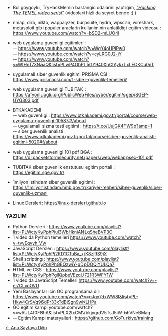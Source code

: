 - Bol goygoylu, TryHackMe'nin baslangic odalarini yaptigim, [*"Hacking The TEMEL video serisi"*](https://www.twitch.tv/collections/sHv1c2HZEhaHFQ) (videolari hizli da seyret bence ;) )
- nmap, dirb, nikto, wappalyzer, burpsuite, hydra, wpscan, wireshark, metasploit gibi populer araclarin kullaniminin anlatildigi egitim videosu : https://www.youtube.com/watch?v=bSD2-mLUO4I
- web uygulama guvenligi egitimleri :             
--   https://www.youtube.com/watch?v=WqY4oUPiPw0              
--   https://www.youtube.com/watch?v=cyLRG0J2-jY                
--   https://www.youtube.com/watch?v=WtHnT73NaaQ&list=PLwP4ObPL5GY940XhCtAykxLxLEOKCu0nT          
                                 
                    
- uygulamali siber guvenlik egitimi PRISMA CSI : https://www.prismacsi.com/1-siber-guvenlik-temelleri/
- web uygulama guvenligi TUBITAK : https://afyonluoglu.org/PublicWebFiles/cyber/egitim/sgep/SGEP-UYG303.pdf
- BTKAKADEMI                     
-- web guvenligi : https://www.btkakademi.gov.tr/portal/course/web-uygulama-guvenligi-10587#!/about                 
-- uygulamali sizma testi egitimi : https://t.co/UujGK4FW9p?amp=1   
-- siber guvenlik analisti : https://www.btkakademi.gov.tr/portal/course/siber-guvenlik-analisti-egitimi-5020#!/about
              
- web uygulama guvenligi 101 pdf BGA : https://dl.packetstormsecurity.net/papers/web/webappsec-101.pdf
- TUBITAK siber guvenlik enstutusu egitim portali : https://egitim.sge.gov.tr/
- 1milyon istihdam siber guvenlik egitimi : https://1milyonistihdam.hmb.gov.tr/kariyer-rehberi/siber-guvenlik/siber-guvenlik-uzmani


- Linux Dersleri: https://linux-dersleri.github.io           


### YAZILIM

- Python Dersleri : https://www.youtube.com/playlist?list=PLWctyKyPphPiul3WbHkniANLqSheBVP3O
- 1 video da Python temelleri https://www.youtube.com/watch?v=tvvEqvyh_Vw                 
- JavaScript Dersleri : https://www.youtube.com/playlist?list=PLWctyKyPphPj2KD1CTuBa_xjK8zjRS9jX
- Shell scripting : https://www.youtube.com/playlist?list=PLWctyKyPphPhGEQzwiY-gDpDQQlYULQa7
- HTML ve CSS : https://www.youtube.com/playlist?list=PLWctyKyPphPgllQpbeVEzqU721R3WFY1W
- 1 video da JavaScript Temelleri https://www.youtube.com/watch?v=-ei7CLxoOVU         
- Yeni Baslayanlar icin GO programlama dili https://www.youtube.com/watch?v=qJqx7dxWW8I&list=PL-Hkw4CrSVq96dPr33xTdBjSgn9wKLHPa           
- GO egitim kampi youtube.com/watch?v=wAUL4f0F8hA&list=PLX2txCMVbkjyqrdV5TsJ5iW-bhVNeBMaq
- -- Egitim Kampi materyalleri : https://github.com/GoTurkiye/training
     
[← Ana Sayfaya Dön](https://github.com/LuNiZz/siber-guvenlik-sss)
